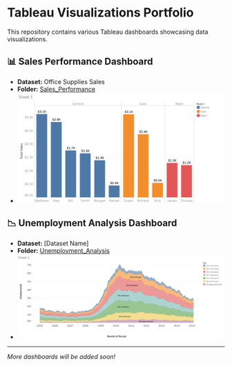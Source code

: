 # Tableau Visualizations Portfolio
This repository contains various Tableau dashboards showcasing data visualizations.

## 📊 Sales Performance Dashboard
- **Dataset:** Office Supplies Sales
- **Folder:** [Sales_Performance](./Sales_Performance/)
- ![Sales Performance](./Sales_Performance/sales_performance.png)

## 📉 Unemployment Analysis Dashboard
- **Dataset:** [Dataset Name]
- **Folder:** [Unemployment_Analysis](./Unemployment_Analysis/)
- ![Unemployment Analysis](./Unemployment_Analysis/unemployment_analysis.png)

---
*More dashboards will be added soon!*
